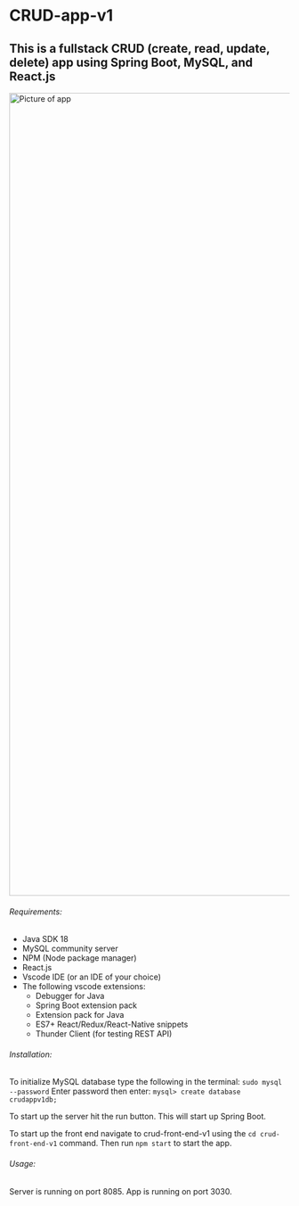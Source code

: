 # CRUD-app-v1
## This is a fullstack CRUD (create, read, update, delete) app using Spring Boot, MySQL, and React.js
<img width="1440" alt="Picture of app" src="https://user-images.githubusercontent.com/97484878/179337928-b4112ef2-c758-42ab-aa65-40b821e7464e.png">

###### Requirements:
- Java SDK 18
- MySQL community server
- NPM (Node package manager)
- React.js
- Vscode IDE (or an IDE of your choice)
- The following vscode extensions:
  - Debugger for Java
  - Spring Boot extension pack
  - Extension pack for Java
  - ES7+ React/Redux/React-Native snippets
  - Thunder Client (for testing REST API)

###### Installation:
To initialize MySQL database type the following in the terminal:
`sudo mysql --password`
Enter password then enter:
`mysql> create database crudappv1db;`

To start up the server hit the run button. This will start up Spring Boot.

To start up the front end navigate to crud-front-end-v1 using the `cd crud-front-end-v1` command. Then run `npm start` to start the app.

###### Usage:
Server is running on port 8085.
App is running on port 3030.
